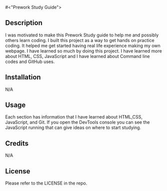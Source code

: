 #<"Prework Study Guide">

## Description

I was motivated to make this Prework Study guide to help me and possibly others learn coding. I built this project as a way to get hands on practice coding. It helped me get started having real life experience making my own webpage. I have learned so much by doing this project. I have learned more about HTML, CSS, JavaScript and I have learned about Command line codes and GitHub uses.

## Installation

N/A

## Usage

Each section has information that I have learned about HTML,CSS, JavaScript, and Git. If you open the DevTools console you can see the JavaScript running that can give ideas on where to start studying.

## Credits

N/A

## License
Please refer to the LICENSE in the repo.